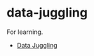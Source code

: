 # data-juggling

For learning.

- [Data Juggling](https://www.youtube.com/playlist?list=PLJGDHERh23x9Wzcbc7j9ZDl03tKQF5QDN)
